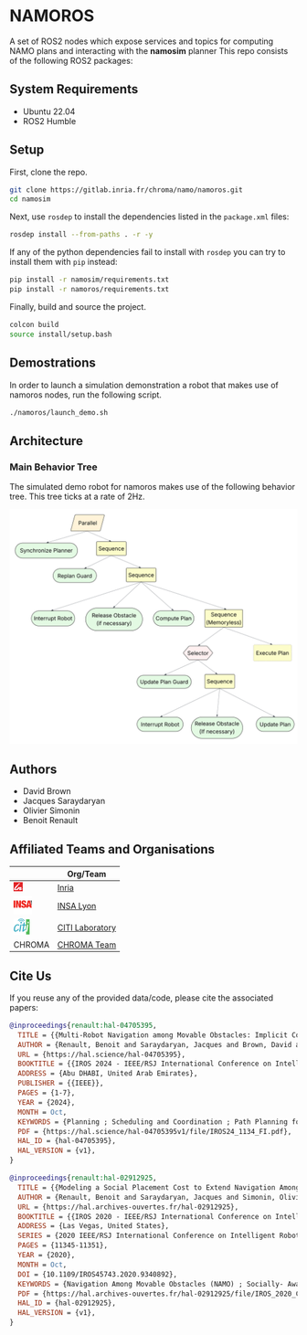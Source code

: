# NAMOROS

A set of ROS2 nodes which expose services and topics for computing NAMO plans and interacting with the **namosim** planner
This repo consists of the following ROS2 packages:

## System Requirements

- Ubuntu 22.04
- ROS2 Humble

## Setup

First, clone the repo.

```bash
git clone https://gitlab.inria.fr/chroma/namo/namoros.git
cd namosim
```

Next, use `rosdep` to install the dependencies listed in the `package.xml` files:

```bash
rosdep install --from-paths . -r -y
```

If any of the python dependencies fail to install with `rosdep` you can try to install them with `pip` instead:

```bash
pip install -r namosim/requirements.txt
pip install -r namoros/requirements.txt
```

Finally, build and source the project.

```bash
colcon build
source install/setup.bash
```

## Demostrations

In order to launch a simulation demonstration a robot that makes use of namoros nodes, run the following script.

```bash
./namoros/launch_demo.sh
```

## Architecture

### Main Behavior Tree

The simulated demo robot for namoros makes use of the following behavior tree. This tree ticks at a rate of 2Hz. 

![Main Behavior Tree](static/namo_main_tree.svg)

## Authors

- David Brown
- Jacques Saraydaryan
- Olivier Simonin
- Benoit Renault

## Affiliated Teams and Organisations

|                                                 | Org/Team                                      |
| ----------------------------------------------- | --------------------------------------------- |
| ![Inria Logo](docs/source/_static/inria.png)    | [Inria](https://inria.fr/fr)                  |
| ![INSA Lyon Logo](docs/source/_static/insa.png) | [INSA Lyon](https://www.insa-lyon.fr/)        |
| ![CITI Logo](docs/source/_static/citi.png)      | [CITI Laboratory](https://www.citi-lab.fr/)   |
| CHROMA                                          | [CHROMA Team](https://www.inria.fr/en/chroma) |

## Cite Us

If you reuse any of the provided data/code, please cite the associated papers:

```bibtex
@inproceedings{renault:hal-04705395,
  TITLE = {{Multi-Robot Navigation among Movable Obstacles: Implicit Coordination to Deal with Conflicts and Deadlocks}},
  AUTHOR = {Renault, Benoit and Saraydaryan, Jacques and Brown, David and Simonin, Olivier},
  URL = {https://hal.science/hal-04705395},
  BOOKTITLE = {{IROS 2024 - IEEE/RSJ International Conference on Intelligent Robots and Systems}},
  ADDRESS = {Abu DHABI, United Arab Emirates},
  PUBLISHER = {{IEEE}},
  PAGES = {1-7},
  YEAR = {2024},
  MONTH = Oct,
  KEYWORDS = {Planning ; Scheduling and Coordination ; Path Planning for Multiple Mobile Robots or Agents ; Multi-Robot Systems},
  PDF = {https://hal.science/hal-04705395v1/file/IROS24_1134_FI.pdf},
  HAL_ID = {hal-04705395},
  HAL_VERSION = {v1},
}
```

```bibtex
@inproceedings{renault:hal-02912925,
  TITLE = {{Modeling a Social Placement Cost to Extend Navigation Among Movable Obstacles (NAMO) Algorithms}},
  AUTHOR = {Renault, Benoit and Saraydaryan, Jacques and Simonin, Olivier},
  URL = {https://hal.archives-ouvertes.fr/hal-02912925},
  BOOKTITLE = {{IROS 2020 - IEEE/RSJ International Conference on Intelligent Robots and Systems}},
  ADDRESS = {Las Vegas, United States},
  SERIES = {2020 IEEE/RSJ International Conference on Intelligent Robots and Systems (IROS) Conference Proceedings},
  PAGES = {11345-11351},
  YEAR = {2020},
  MONTH = Oct,
  DOI = {10.1109/IROS45743.2020.9340892},
  KEYWORDS = {Navigation Among Movable Obstacles (NAMO) ; Socially- Aware Navigation (SAN) ; Path planning ; Simulation},
  PDF = {https://hal.archives-ouvertes.fr/hal-02912925/file/IROS_2020_Camera_Ready.pdf},
  HAL_ID = {hal-02912925},
  HAL_VERSION = {v1},
}
```
